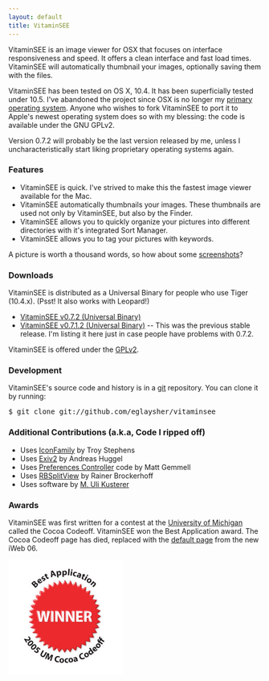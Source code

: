 ```yaml
---
layout: default
title: VitaminSEE
---
```


VitaminSEE is an image viewer for OSX that focuses on interface responsiveness
and speed. It offers a clean interface and fast load times. VitaminSEE will
automatically thumbnail your images, optionally saving them with the files.

<!-- Place this tag where you want the +1 button to render -->
<div style="float: right; margin-left: 10px;">
  <div class="g-plusone" data-size="tall" data-count="true">
  </div>
</div>

VitaminSEE has been tested on OS X, 10.4. It has been superficially tested
under 10.5. I've abandoned the project since OSX is no longer my <a
href="http://www.ubuntu.com">primary operating system</a>. Anyone who wishes to
fork VitaminSEE to port it to Apple's newest operating system does so with my
blessing: the code is available under the GNU GPLv2.

Version 0.7.2 will probably be the last version released by me, unless I
uncharacteristically start liking proprietary operating systems again.

### Features
- VitaminSEE is quick. I've strived to make this the fastest image viewer
  available for the Mac.
- VitaminSEE automatically thumbnails your images. These thumbnails are used
  not only by VitaminSEE, but also by the Finder.
- VitaminSEE allows you to quickly organize your pictures into different
  directories with it's integrated Sort Manager.
- VitaminSEE allows you to tag your pictures with keywords.

A picture is worth a thousand words, so how about some <a
href="http://www.elliotglaysher.org/vitaminsee/screenshots/">screenshots</a>?

### Downloads

VitaminSEE is distributed as a Universal Binary for people who use Tiger
(10.4.x). (Psst! It also works with Leopard!)

<ul>
<li><a href="http://www.elliotglaysher.org/Releases/VitaminSEE 0.7.2.dmg">VitaminSEE v0.7.2 (Universal Binary)</a></li>
<li><a href="http://www.elliotglaysher.org/Releases/VitaminSEE 0.7.1.2.dmg">VitaminSEE v0.7.1.2 (Universal Binary)</a> -- This was the previous stable release. I'm listing it here just in case people have problems with 0.7.2.</li>
</ul>

VitaminSEE is offered under the <a
href="http://www.gnu.org/copyleft/gpl.html">GPLv2</a>.

### Development

<p>VitaminSEE's source code and history is in a <a href="http://git-scm.com">git</a> repository. You can clone it by running:
<pre>$ git clone git://github.com/eglaysher/vitaminsee</pre>
</p>

### Additional Contributions (a.k.a, Code I ripped off)
- Uses <a href="http://homepage.mac.com/troy_stephens/software/objects/IconFamily/">IconFamily</a> by Troy Stephens
- Uses <a href="http://home.arcor.de/ahuggel/exiv2">Exiv2</a> by Andreas Huggel
- Uses <a href="http://iratescotsman.com/products/source/">Preferences Controller</a> code by Matt Gemmell
- Uses <a href="http://www.brockerhoff.net/src/rbs.html">RBSplitView</a> by Rainer Brockerhoff
- Uses software by <a href="http://www.zathras.de/angelweb/sourcecode.htm">M. Uli Kusterer</a>

### Awards

VitaminSEE was first written for a contest at the <a
href="http://www.umich.edu">University of Michigan</a> called the Cocoa
Codeoff. VitaminSEE won the Best Application award. The Cocoa Codeoff page has
died, replaced with the <a
href="http://www-personal.umich.edu/~myapple">default page</a> from the new
iWeb 06.

<img id="image18" src="data/umcc_winner.jpg" alt="UMCC Badge" />
